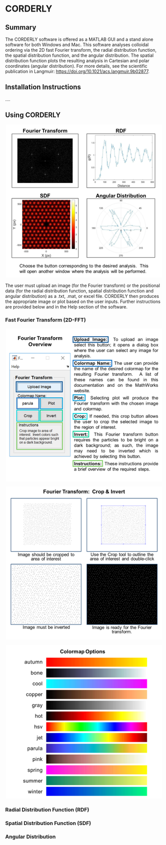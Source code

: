 # CORDERLY

## Summary
The CORDERLY software is offered as a MATLAB GUI and a stand alone software for both Windows and Mac.  This software analyses colloidal ordering via the 2D fast Fourier transform, the radial distribution function, the spatial distribution function, and the angular distribution. The spatial distribution function plots the resulting analysis in Cartesian and polar coordinates (angular distribution). For more details, see the scientific publication in Langmuir: https://doi.org/10.1021/acs.langmuir.9b02877.

## Installation Instructions


....

## Using CORDERLY

<p align="center">
    <img src="https://raw.githubusercontent.com/adrena-lab/CORDERLY/master/Figures/MATLAB/H_COG_1.png" width="500">
</p>

The user must upload an image (for the Fourier transform) or the positional data (for the radial distribution function, spatial distribution function and angular distribution) as a .txt, .mat, or excel file.  CORDERLY then produces the appropriate image or plot based on the user inputs.  Further instructions are provided below and in the Help section of the software.  

### Fast Fourier Transform (2D-FFT)

<p align="center">
    <img src="https://raw.githubusercontent.com/adrena-lab/CORDERLY/master/Figures/MATLAB/H_FFT_1.png
" width="500">
</p>

<p align="center">
    <img src="https://raw.githubusercontent.com/adrena-lab/CORDERLY/master/Figures/MATLAB/H_FFT_2.png" width="500">
</p>

<p align="center">
    <img src="https://raw.githubusercontent.com/adrena-lab/CORDERLY/master/Figures/MATLAB/H_FFT_colormap.png
" width="500">
</p>

### Radial Distribution Function (RDF)


### Spatial Distribution Function (SDF)


### Angular Distribution 

